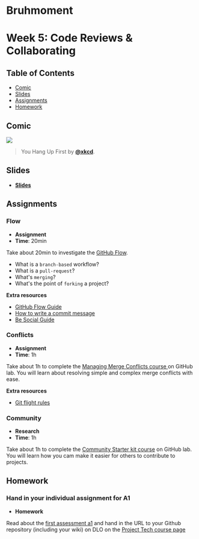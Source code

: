 <!--lint disable no-html-->
# Bruhmoment
# Week 5: Code Reviews & Collaborating

## Table of Contents

*   [Comic](#comic)
*   [Slides](#slides)
*   [Assignments](#assignments)
*   [Homework](#homework)

## Comic

[![][comic-cover]][comic-link]

> You Hang Up First by [**@xkcd**][comic-author].

## Slides

*   [**Slides**][slides-lab]

## Assignments

### Flow

*   **Assignment**
*   **Time**: 20min

Take about 20min to investigate the [GitHub Flow](https://guides.github.com/introduction/flow/).

* What is a `branch-based` workflow?
* What is a `pull-request`?
* What's `merging`?
* What's the point of `forking` a project?

**Extra resources**
* [GitHub Flow Guide](https://guides.github.com/introduction/flow/)
* [How to write a commit message](https://chris.beams.io/posts/git-commit/)
* [Be Social Guide](https://guides.github.com/activities/socialize/)

### Conflicts

*   **Assignment**
*   **Time**: 1h

Take about 1h to complete the [Managing Merge Conflicts course ](https://lab.github.com/githubtraining/managing-merge-conflicts) on GitHub lab. You will learn about resolving simple and complex merge conflicts with ease.

**Extra resources**
* [Git flight rules](https://github.com/k88hudson/git-flight-rules/)

### Community

*   **Research**
*   **Time**: 1h

Take about 1h to complete the [Community Starter kit course](https://lab.github.com/githubtraining/community-starter-kit) on GitHub lab. You will learn how you cam make it easier for others to contribute to projects.

## Homework

### Hand in your individual assignment for A1

*   **Homework**

Read about the [first assessment a1][a1] and hand in the URL to your Github repository (including your wiki) on DLO on the [Project Tech course page](https://dlo.mijnhva.nl/d2l/home/32130)

[a1]: assessments/a1.md

[bugs]: readme.md#goals

[comic-cover]: https://imgs.xkcd.com/comics/you_hang_up_first.png

[comic-link]: https://xkcd.com/698/

[comic-author]: https://xkcd.com

[slides-lab]: https://docs.google.com/presentation/d/e/2PACX-1vToK0DJ1KEaVI2QQ2G2tHIa447XqZ8rzyOPJwWVkkQLyLZxI-hHSlE2pgZtu2hKOqjfcNI0NZkudwzZ/pub?start=false&loop=false&delayms=3000

[w2lab]: week-2.md#lab

